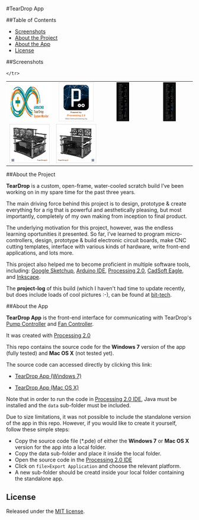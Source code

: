 #TearDrop App

##Table of Contents

* [Screenshots](#screenshots)
* [About the Project](#about-the-project)
* [About the App](#about-the-app)
* [License](#license)


##Screenshots

<table>
	<tr>
		<td align="center" width="200px">
			<a href="https://raw.githubusercontent.com/nadavmatalon/TearDrop_App/master/images/TDAP_Arduino.jpg">
				<img src="images/TDAP_Arduino.jpg" height="105px" />
			</a>
		</td>
		<td align="center" width="200px">
			<a href="https://raw.githubusercontent.com/nadavmatalon/TearDrop_App/master/images/processing_logo.jpg">
				<img src="images/processing_logo.jpg" height="105px" />
			</a>
		</td>
		<td align="center" width="200px">
			<a href="https://raw.githubusercontent.com/nadavmatalon/TearDrop_App/master/images/TDAP_1.jpg">
				<img src="images/TDAP_1.jpg" height="105px" />
			</a>
		</td>
		<td align="center" width="200px">
			<a href="https://raw.githubusercontent.com/nadavmatalon/TearDrop_App/master/images/TDAP_2.jpg">
				<img src="images/TDAP_2.jpg" height="105px" />
			</a>
		</td>
	</tr>
	<tr>
		<td align="center" width="200px">
			<a href="https://raw.githubusercontent.com/nadavmatalon/TearDrop_App/master/images/TearDrop_1.jpg">
				<img src="images/TearDrop_1.jpg" height="105px" />
			</a>
		</td>
		<td align="center" width="200px">
			<a href="https://raw.githubusercontent.com/nadavmatalon/TearDrop_App/master/images/TearDrop_2.jpg">
				<img src="images/TearDrop_2.jpg" height="105px" />
			</a>
		</td>


	</tr>
</table>


##About the Project
 
__TearDrop__ is a custom, open-frame, water-cooled scratch build I’ve been working on 
in my spare time for the past three years.
 
The main driving force behind this project is to design, prototype & create everything for 
a rig that is powerful and aesthetically pleasing, but most importantly, completely of 
my own making from inception to final product.
 
The underlying motivation for this project, however, was the endless learning oportunities
it presented. So far, I’ve learned to program micro-controllers, design, prototype & 
build electronic circuit boards, make CNC cutting templates, interface with various kinds
of hardware, write front-end applications, and lots more.

This project also helped me to become proficient in multiple software tools, including: 
[Google Sketchup](http://www.sketchup.com/), 
[Arduino IDE](http://www.arduino.cc/), [Processing 2.0](http://processing.org/), 
[CadSoft Eagle](http://www.cadsoftusa.com/download-eagle/freeware/), 
and [Inkscape](http://www.inkscape.org/en/).
 
The __project-log__ of this build (which I haven't had time to update recently, but 
does include loads of cool pictures :-), can be found 
at [bit-tech](http://forums.bit-tech.net/showthread.php?t=234218).
 

##About the App

__TearDrop App__ is the front-end interface for communicating with TearDrop's 
[Pump Controller](https://github.com/nadavmatalon/TearDrop_Pump_Controller) 
and [Fan Controller](https://github.com/nadavmatalon/TearDrop_Fan_Controller).

It was created with [Processing 2.0](http://processing.org/)

This repo contains the source code for the __Windows 7__ version of the app 
(fully tested) and __Mac OS X__ (not tested yet).

The source code can accessed directly by clicking this link:

* [TearDrop App (Windows 7)](TearDrop_App_Win/TearDrop_App/TearDrop_App.pde)

* [TearDrop App (Mac OS X)](TearDrop_App_Mac/TearDrop_App_Mac.pde)

Note that in order to run the code in [Processing 2.0 IDE](http://processing.org/), 
Java must be installed and the `data` sub-folder must be included.

Due to size limitations, it was not possible to include the standalone version of the app
in this repo. However, if you would like to create it yourself, follow these simple steps:

* Copy the source code file (*.pde) of either the __Windows 7__ or __Mac OS X__ version 
  for the app into a local folder.
* Copy the data sub-folder and place it inside the local folder.
* Open the source code in the [Processing 2.0 IDE](http://processing.org/)
* Click on `file>Export Application` and choose the relevant platform.
* A new sub-folder should be creatd inside your local folder containing the standalone app.


##  License

<p>Released under the <a href="http://www.opensource.org/licenses/MIT">MIT license</a>.</p>

